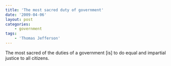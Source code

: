 ```yaml
---
title: 'The most sacred duty of government'
date: '2009-04-06'
layout: post
categories:
    - government
tags:
    - 'Thomas Jefferson'
---
```


The most sacred of the duties of a government \[is\] to do equal and impartial justice to all citizens.